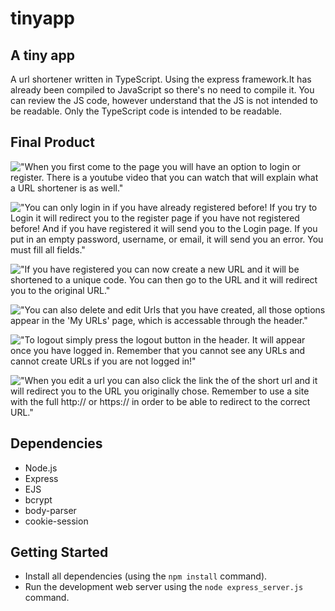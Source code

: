 # tinyapp
## A tiny app
A url shortener written in TypeScript. Using the express framework.It has already been compiled to JavaScript so there's no need to compile it. You can review the JS code, however understand that the JS is not intended to be readable. Only the TypeScript code is intended to be readable.
## Final Product

!["When you first come to the page you will have an option to login or register. There is a youtube video that you can watch that will explain what a URL shortener is as well."](#https://github.com/Diogenesoftoronto/tinyapp/blob/main/Frontpage.png)

!["You can only login in if you have already registered before! If you try to Login it will redirect you to the register page if you have not registered before! And if you have registered it will send you to the Login page. If you put in an empty password, username, or email, it will send you an error. You must fill all fields."](#images/Registration.png)

!["If you have registered you can now create a new URL and it will be shortened to a unique code. You can then go to the URL and it will redirect you to the original URL."](#https://github.com/Diogenesoftoronto/tinyapp/blob/main/CreateUrl.png)

!["You can also delete and edit Urls that you have created, all those options appear in the 'My URLs' page, which is accessable through the header."](#https://github.com/Diogenesoftoronto/tinyapp/blob/main/MyUrls.png)

!["To logout simply press the logout button in the header. It will appear once you have logged in. Remember that you cannot see any URLs and cannot create URLs if you are not logged in!"](#https://github.com/Diogenesoftoronto/tinyapp/blob/main/LoggedIn.png)

!["When you edit a url you can also click the link the of the short url and it will redirect you to the URL you originally chose. Remember to use a site with the full http:// or https:// in order to be able to redirect to the correct URL."](#https://github.com/Diogenesoftoronto/tinyapp/blob/main/Edit.png)
## Dependencies

- Node.js
- Express
- EJS
- bcrypt
- body-parser
- cookie-session

## Getting Started

- Install all dependencies (using the `npm install` command).
- Run the development web server using the `node express_server.js` command.